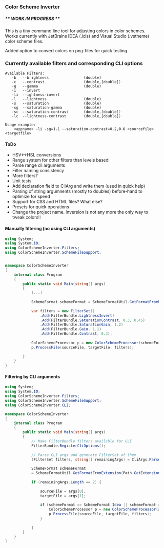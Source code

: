 ### Color Scheme Inverter

##### ** WORK IN PROGRESS **

This is a tiny command line tool for adjusting colors in color schemes.
Works currently with JetBrains IDEA (.icls) and Visual Studio (.vstheme) color scheme files.

Added option to convert colors on png-files for quick testing


### Currently available filters and corresponding CLI options
```
Available Filters:
   -b   --brightness                (double)
   -c   --contrast                  (double,[double])
   -g   --gamma                     (double)
   -i   --invert
   -li  --ightness-invert
   -l   --lightness                 (double)
   -s   --saturation                (double)
   -sg  --saturation-gamma          (double)
   -sc  --saturation-contrast       (double,[double])
   -lc  --lightness-contrast        (double,[double])
   
Usage example:
    <appname> -li -sg=1.1 --saturation-contrast=0.2,0.6 <sourcefile> <targetfile>
```


#### ToDo

+ HSV<->HSL conversions
+ Range system for other filters than levels based
+ Parse range cli arguments
+ Filter naming consistency
+ More filters?
+ Unit tests
+ Add declaration field to CliArg and write them (used in quick help)
+ Parsing of string argumnents (mostly to doubles) before-hand to optimize for speed
+ Support for CSS and HTML files? What else?
+ Presets for quick operations
+ Change the project name. Inversion is not any more the only way to tweak colors!!


#### Manually filtering (no using CLI arguments)

```c#
using System;
using System.IO;
using ColorSchemeInverter.Filters;
using ColorSchemeInverter.SchemeFileSupport;


namespace ColorSchemeInverter
{
    internal class Program
    {
        public static void Main(string[] args)
        {    
            [...]
    
            SchemeFormat schemeFormat = SchemeFormatUtil.GetFormatFromExtension(Path.GetExtension(sourceFileName));
            
            var filters = new FilterSet()
                .Add(FilterBundle.LightnessInvert)
                .Add(FilterBundle.SaturationContrast, 0.3, 0.45)
                .Add(FilterBundle.SaturationGain, 1.2)
                .Add(FilterBundle.Gain, 1.1)
                .Add(FilterBundle.Contrast, 0.3);
            
            ColorSchemeProcessor p = new ColorSchemeProcessor(schemeFormat);
            p.ProcessFile(sourceFile, targetFile, filters);
            
        }
    }
}
```

#### Filtering by CLI arguments

```c#
using System;
using System.IO;
using ColorSchemeInverter.Filters;
using ColorSchemeInverter.SchemeFileSupport;
using ColorSchemeInverter.CLI;

namespace ColorSchemeInverter
{
    internal class Program
    {
        public static void Main(string[] args)
        {
            // Make FilterBundle filters available for CLI
            FilterBundle.RegisterCliOptions();
            
            // Parse CLI args and generate FilterSet of them
            (FilterSet filters, string[] remainingArgs) = CliArgs.ParseFilterArgs(args);
            
            SchemeFormat schemeFormat 
            = SchemeFormatUtil.GetFormatFromExtension(Path.GetExtension(sourceFileName));
            
            if (remainingArgs.Length == 2) {
            
                sourceFile = args[0];
                targetFile = args[1];
                
                if (schemeFormat == SchemeFormat.Idea || schemeFormat == SchemeFormat.VisualStudio) {
                    ColorSchemeProcessor p = new ColorSchemeProcessor(schemeFormat);
                    p.ProcessFile(sourceFile, targetFile, filters);
                }
                
            }        
        }
    }
}
```